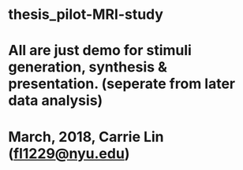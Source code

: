 # thesis_pilot-MRI-study
# All are just demo for stimuli generation, synthesis & presentation. (seperate from later data analysis) 
# March, 2018, Carrie Lin (fl1229@nyu.edu)

